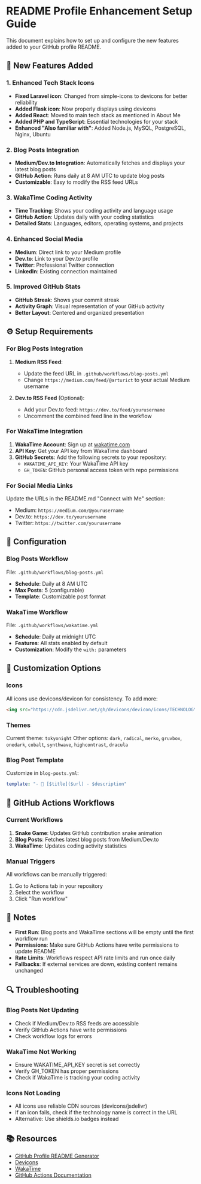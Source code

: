 # README Profile Enhancement Setup Guide

This document explains how to set up and configure the new features added to your GitHub profile README.

## 🚀 New Features Added

### 1. Enhanced Tech Stack Icons
- **Fixed Laravel icon**: Changed from simple-icons to devicons for better reliability
- **Added Flask icon**: Now properly displays using devicons
- **Added React**: Moved to main tech stack as mentioned in About Me
- **Added PHP and TypeScript**: Essential technologies for your stack
- **Enhanced "Also familiar with"**: Added Node.js, MySQL, PostgreSQL, Nginx, Ubuntu

### 2. Blog Posts Integration
- **Medium/Dev.to Integration**: Automatically fetches and displays your latest blog posts
- **GitHub Action**: Runs daily at 8 AM UTC to update blog posts
- **Customizable**: Easy to modify the RSS feed URLs

### 3. WakaTime Coding Activity
- **Time Tracking**: Shows your coding activity and language usage
- **GitHub Action**: Updates daily with your coding statistics
- **Detailed Stats**: Languages, editors, operating systems, and projects

### 4. Enhanced Social Media
- **Medium**: Direct link to your Medium profile
- **Dev.to**: Link to your Dev.to profile  
- **Twitter**: Professional Twitter connection
- **LinkedIn**: Existing connection maintained

### 5. Improved GitHub Stats
- **GitHub Streak**: Shows your commit streak
- **Activity Graph**: Visual representation of your GitHub activity
- **Better Layout**: Centered and organized presentation

## ⚙️ Setup Requirements

### For Blog Posts Integration
1. **Medium RSS Feed**: 
   - Update the feed URL in `.github/workflows/blog-posts.yml`
   - Change `https://medium.com/feed/@arturict` to your actual Medium username
   
2. **Dev.to RSS Feed** (Optional):
   - Add your Dev.to feed: `https://dev.to/feed/yourusername`
   - Uncomment the combined feed line in the workflow

### For WakaTime Integration
1. **WakaTime Account**: Sign up at [wakatime.com](https://wakatime.com)
2. **API Key**: Get your API key from WakaTime dashboard
3. **GitHub Secrets**: Add the following secrets to your repository:
   - `WAKATIME_API_KEY`: Your WakaTime API key
   - `GH_TOKEN`: GitHub personal access token with repo permissions

### For Social Media Links
Update the URLs in the README.md "Connect with Me" section:
- Medium: `https://medium.com/@yourusername`
- Dev.to: `https://dev.to/yourusername`  
- Twitter: `https://twitter.com/yourusername`

## 🔧 Configuration

### Blog Posts Workflow
File: `.github/workflows/blog-posts.yml`
- **Schedule**: Daily at 8 AM UTC
- **Max Posts**: 5 (configurable)
- **Template**: Customizable post format

### WakaTime Workflow  
File: `.github/workflows/wakatime.yml`
- **Schedule**: Daily at midnight UTC
- **Features**: All stats enabled by default
- **Customization**: Modify the `with:` parameters

## 🎨 Customization Options

### Icons
All icons use devicons/devicon for consistency. To add more:
```html
<img src="https://cdn.jsdelivr.net/gh/devicons/devicon/icons/TECHNOLOGY/TECHNOLOGY-original.svg" height="40" alt="Technology logo" />
```

### Themes
Current theme: `tokyonight`
Other options: `dark`, `radical`, `merko`, `gruvbox`, `onedark`, `cobalt`, `synthwave`, `highcontrast`, `dracula`

### Blog Post Template
Customize in `blog-posts.yml`:
```yaml
template: "- 📝 [$title]($url) - $description"
```

## 🚀 GitHub Actions Workflows

### Current Workflows
1. **Snake Game**: Updates GitHub contribution snake animation
2. **Blog Posts**: Fetches latest blog posts from Medium/Dev.to
3. **WakaTime**: Updates coding activity statistics

### Manual Triggers
All workflows can be manually triggered:
1. Go to Actions tab in your repository
2. Select the workflow
3. Click "Run workflow"

## 📝 Notes

- **First Run**: Blog posts and WakaTime sections will be empty until the first workflow run
- **Permissions**: Make sure GitHub Actions have write permissions to update README
- **Rate Limits**: Workflows respect API rate limits and run once daily
- **Fallbacks**: If external services are down, existing content remains unchanged

## 🔍 Troubleshooting

### Blog Posts Not Updating
- Check if Medium/Dev.to RSS feeds are accessible
- Verify GitHub Actions have write permissions
- Check workflow logs for errors

### WakaTime Not Working
- Ensure WAKATIME_API_KEY secret is set correctly
- Verify GH_TOKEN has proper permissions
- Check if WakaTime is tracking your coding activity

### Icons Not Loading
- All icons use reliable CDN sources (devicons/jsdelivr)
- If an icon fails, check if the technology name is correct in the URL
- Alternative: Use shields.io badges instead

## 📚 Resources

- [GitHub Profile README Generator](https://rahuldkjain.github.io/gh-profile-readme-generator/)
- [Devicons](https://devicon.dev/)
- [WakaTime](https://wakatime.com/)
- [GitHub Actions Documentation](https://docs.github.com/en/actions)
